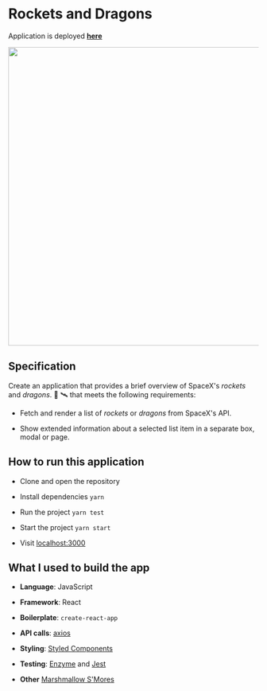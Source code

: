 # Rockets and Dragons

Application is deployed [**here**](http://rockets-and-dragons.surge.sh/)

<img src="./images/app.gif" width="600" />

## Specification

Create an application that provides a brief overview of SpaceX's _rockets_ and _dragons_. 🚀  🛰 that meets the following requirements:

- Fetch and render a list of _rockets_ or _dragons_ from SpaceX's API.
  
- Show extended information about a selected list item in a separate box, modal or page.

## How to run this application

* Clone and open the repository

* Install dependencies ```yarn```
  
* Run the project  ```yarn test```

* Start the project  ```yarn start```

* Visit [localhost:3000](http://localhost:3000)

## What I used to build the app

* **Language**: JavaScript

* **Framework**: React

* **Boilerplate**: `create-react-app`

* **API calls**: [axios](https://github.com/axios/axios)

* **Styling**: [Styled Components](https://styled-components.com/)

* **Testing**: [Enzyme](https://github.com/enzymejs/enzyme) and [Jest](https://github.com/facebook/jest)

* **Other** [Marshmallow S'Mores](https://github.com/marshmallow-insurance/smores-react)
